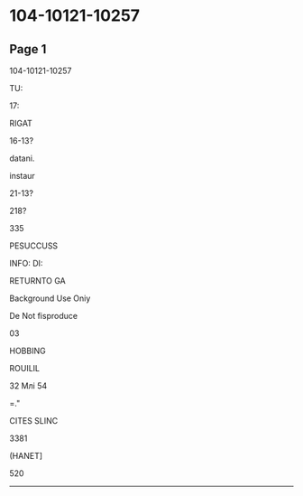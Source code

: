 # 104-10121-10257

## Page 1

104-10121-10257

TU:

17:

RIGAT

16-13?

datani.

instaur

21-13?

218?

335

PESUCCUSS

INFO: DI:

RETURNTO GA

Background Use Oniy

De Not fisproduce

03

HOBBING

ROUILIL

32 Млі 54

=."

CITES SLINC

3381

(HANET]

520

---

